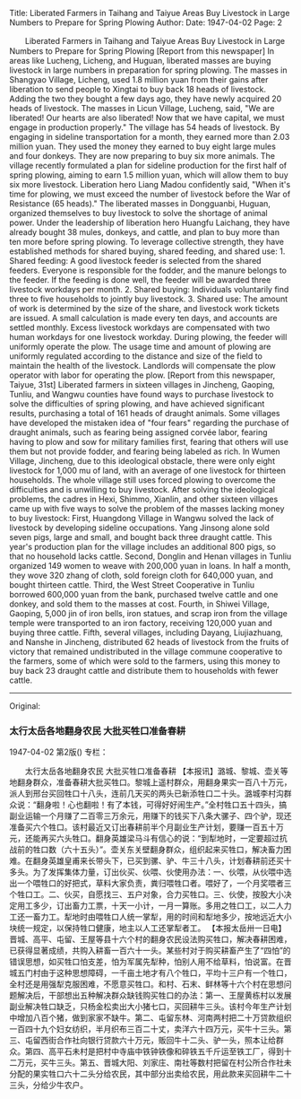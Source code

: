 Title: Liberated Farmers in Taihang and Taiyue Areas Buy Livestock in Large Numbers to Prepare for Spring Plowing
Author:
Date: 1947-04-02
Page: 2

　　Liberated Farmers in Taihang and Taiyue Areas
    Buy Livestock in Large Numbers to Prepare for Spring Plowing
    [Report from this newspaper] In areas like Lucheng, Licheng, and Huguan, liberated masses are buying livestock in large numbers in preparation for spring plowing. The masses in Shangyao Village, Licheng, used 1.8 million yuan from their gains after liberation to send people to Xingtai to buy back 18 heads of livestock. Adding the two they bought a few days ago, they have newly acquired 20 heads of livestock. The masses in Licun Village, Lucheng, said, "We are liberated! Our hearts are also liberated! Now that we have capital, we must engage in production properly." The village has 54 heads of livestock. By engaging in sideline transportation for a month, they earned more than 2.03 million yuan. They used the money they earned to buy eight large mules and four donkeys. They are now preparing to buy six more animals. The village recently formulated a plan for sideline production for the first half of spring plowing, aiming to earn 1.5 million yuan, which will allow them to buy six more livestock. Liberation hero Liang Madou confidently said, "When it's time for plowing, we must exceed the number of livestock before the War of Resistance (65 heads)." The liberated masses in Dongguanbi, Huguan, organized themselves to buy livestock to solve the shortage of animal power. Under the leadership of liberation hero Huangfu Laichang, they have already bought 38 mules, donkeys, and cattle, and plan to buy more than ten more before spring plowing. To leverage collective strength, they have established methods for shared buying, shared feeding, and shared use: 1. Shared feeding: A good livestock feeder is selected from the shared feeders. Everyone is responsible for the fodder, and the manure belongs to the feeder. If the feeding is done well, the feeder will be awarded three livestock workdays per month. 2. Shared buying: Individuals voluntarily find three to five households to jointly buy livestock. 3. Shared use: The amount of work is determined by the size of the share, and livestock work tickets are issued. A small calculation is made every ten days, and accounts are settled monthly. Excess livestock workdays are compensated with two human workdays for one livestock workday. During plowing, the feeder will uniformly operate the plow. The usage time and amount of plowing are uniformly regulated according to the distance and size of the field to maintain the health of the livestock. Landlords will compensate the plow operator with labor for operating the plow.
    [Report from this newspaper, Taiyue, 31st] Liberated farmers in sixteen villages in Jincheng, Gaoping, Tunliu, and Wangwu counties have found ways to purchase livestock to solve the difficulties of spring plowing, and have achieved significant results, purchasing a total of 161 heads of draught animals. Some villages have developed the mistaken idea of "four fears" regarding the purchase of draught animals, such as fearing being assigned corvée labor, fearing having to plow and sow for military families first, fearing that others will use them but not provide fodder, and fearing being labeled as rich. In Wumen Village, Jincheng, due to this ideological obstacle, there were only eight livestock for 1,000 mu of land, with an average of one livestock for thirteen households. The whole village still uses forced plowing to overcome the difficulties and is unwilling to buy livestock. After solving the ideological problems, the cadres in Hexi, Shimmo, Xianlin, and other sixteen villages came up with five ways to solve the problem of the masses lacking money to buy livestock: First, Huangdong Village in Wangwu solved the lack of livestock by developing sideline occupations. Yang Jinsong alone sold seven pigs, large and small, and bought back three draught cattle. This year's production plan for the village includes an additional 800 pigs, so that no household lacks cattle. Second, Donglin and Henan villages in Tunliu organized 149 women to weave with 200,000 yuan in loans. In half a month, they wove 320 zhang of cloth, sold foreign cloth for 640,000 yuan, and bought thirteen cattle. Third, the West Street Cooperative in Tunliu borrowed 600,000 yuan from the bank, purchased twelve cattle and one donkey, and sold them to the masses at cost. Fourth, in Shiwei Village, Gaoping, 5,000 jin of iron bells, iron statues, and scrap iron from the village temple were transported to an iron factory, receiving 120,000 yuan and buying three cattle. Fifth, several villages, including Dayang, Liujiazhuang, and Nanshe in Jincheng, distributed 62 heads of livestock from the fruits of victory that remained undistributed in the village commune cooperative to the farmers, some of which were sold to the farmers, using this money to buy back 23 draught cattle and distribute them to households with fewer cattle.



<hr /> 

Original: 


### 太行太岳各地翻身农民  大批买牲口准备春耕

1947-04-02
第2版()
专栏：

　　太行太岳各地翻身农民
    大批买牲口准备春耕
    【本报讯】潞城、黎城、壶关等地翻身群众，准备春耕大批买牲口。黎城上遥村群众，用翻身果实一百八十万元，派人到邢台买回牲口十八头，连前几天买的两头已新添牲口二十头。潞城李村沟群众说：“翻身啦！心也翻啦！有了本钱，可得好好闹生产。”全村牲口五十四头，搞副业运输一个月赚了二百零三万余元，用赚下的钱买下八条大骡子、四个驴，现还准备买六个牲口。该村最近又订出春耕前半个月副业生产计划，要赚一百五十万元，还能再买六头牲口。翻身英雄梁马斗有信心的说：“到犁地时，一定要超过抗战前的牲口数（六十五头）”。壶关东关壁翻身群众，组织起来买牲口，解决畜力困难。在翻身英雄皇甫来长带头下，已买到骡、驴、牛三十八头，计划春耕前还买十多头。为了发挥集体力量，订出伙买、伙喂、伙使用办法：一、伙喂，从伙喂中选出一个喂牲口的好把式，草料大家负责，粪归喂牲口者。喂好了，一个月奖喂者三个牲口工。二、伙买，自愿找三、五户对象，合力买牲口。三、伙使，按股大小决定用工多少，订出畜力工票，十天一小计，一月一算账。多用之牲口工，以二人力工还一畜力工。犁地时由喂牲口人统一掌犁，用的时间和犁地多少，按地远近大小块统一规定，以保持牲口健康，地主以人工还掌犁者工。
    【本报太岳卅一日电】晋城、高平、屯留、王屋等县十六个村的翻身农民设法购买牲口，解决春耕困难，已获得显著成绩，共购入耕畜一百六十一头。某些村对于购买耕畜产生了“四怕”的错误思想，如买牲口怕支差，怕为军属先犁种，怕别人用不给草料，怕说富。在晋城五门村由于这种思想障碍，一千亩土地才有八个牲口，平均十三户有一个牲口，全村还是用强犁克服困难，不愿意买牲口。和村、石末、鲜林等十六个村在思想问题解决后，干部想出五种解决群众缺钱购买牲口的办法：第一、王屋黄栋村以发展副业解决牲口缺乏，只杨金松卖出大小猪七口，买回耕牛三头。该村今年生产计划中增加八百个猪，做到家家不缺牛。第二、屯留东林、河南两村把二十万贷款组织一百四十九个妇女纺织，半月织布三百二十丈，卖洋六十四万元，买牛十三头。第三、屯留西街合作社向银行贷款六十万元，贩回牛十二头、驴一头，照本让给群众。第四、高平石未村是把村中寺庙中铁钟铁像和碎铁五千斤运至铁工厂，得到十二万元，买牛三头。第五、晋城大阳、刘家庄、南社等数村把留在村公所合作社未分配的果实牲口六十二头分给农民，其中部分出卖给农民，用此款来买回耕牛二十三头，分给少牛农户。
